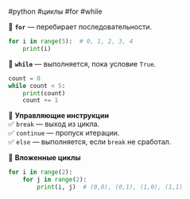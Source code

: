 #python #циклы #for #while

🔹 **`for`** — перебирает последовательности.

```python
for i in range(5):  # 0, 1, 2, 3, 4
    print(i)
```

🔹 **`while`** — выполняется, пока условие `True`.

```python
count = 0
while count < 5:
    print(count)
    count += 1
```

🔹 **Управляющие инструкции**  
✅ `break` — выход из цикла.  
✅ `continue` — пропуск итерации.  
✅ `else` — выполняется, если `break` не сработал.

🔹 **Вложенные циклы**

```python
for i in range(2):
    for j in range(2):
        print(i, j)  # (0,0), (0,1), (1,0), (1,1)
```